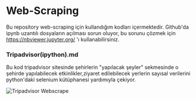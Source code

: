 # Web-Scraping

Bu repository web-scraping için kullandığım kodları içermektedir. 
Github'da ipynb uzantılı dosyaların açılması sorun oluyor, bu sorunu çözmek için https://nbviewer.jupyter.org/ 'ı kullanabilirsiniz.


### Tripadvisor(ipython).md
  Bu kod tripadvisor sitesinde şehirlerin "yapılacak şeyler" sekmesinde  o şehirde yapılabilecek etkinlikler,ziyaret edilebilecek yerlerin sayısal verilerini python'daki selenium kütüphanesi yardımıyla çekiyor.
  
![Tripadvisor Webscrape](https://user-images.githubusercontent.com/31761983/66859951-e8b6c080-ef94-11e9-8e06-15da90b1fbdf.PNG)

